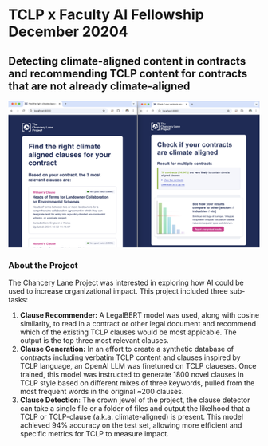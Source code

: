 # TCLP x Faculty AI Fellowship December 20204 
## Detecting climate-aligned content in contracts and recommending TCLP content for contracts that are not already climate-aligned
![Alt text](readme_image.png)

### About the Project
The Chancery Lane Project was interested in exploring how AI could be used to increase organizational impact. This project included three sub-tasks: 
1. **Clause Recommender:** A LegalBERT model was used, along with cosine similarity, to read in a contract or other legal document and recommend which of the existing TCLP clauses would be most appicable. The output is the top three most relevant clauses.
2. **Clause Generation:** In an effort to create a synthetic database of contracts including verbatim TCLP content and clauses inspired by TCLP language, an OpenAI LLM was finetuned on TCLP claueses. Once trained, this model was instructed to generate 1800 novel clauses in TCLP style based on different mixes of three keywords, pulled from the most frequent words in the original ~200 clauses.
3. **Clause Detection**: The crown jewel of the project, the clause detector can take a single file or a folder of files and output the likelhood that a TCLP or TCLP-clause (a.k.a. climate-aligned) is present. This model achieved 94% accuracy on the test set, allowing more efficient and specific metrics for TCLP to measure impact. 
